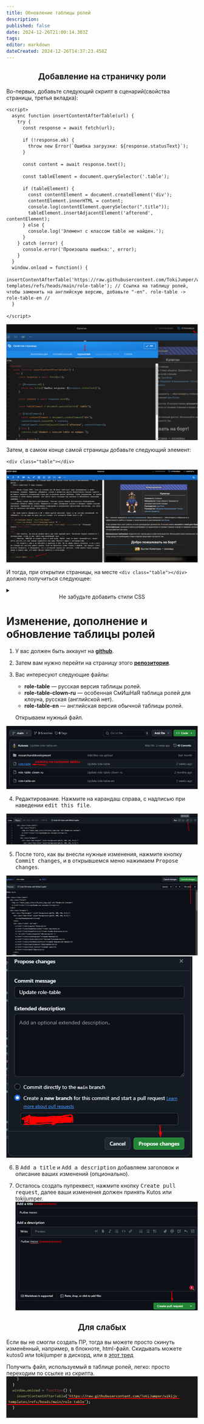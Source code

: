 ```yaml
---
title: Обновление таблицы ролей
description: 
published: false
date: 2024-12-26T21:00:14.303Z
tags: 
editor: markdown
dateCreated: 2024-12-26T14:37:23.458Z
---
```



## <center>Добавление на страничку роли
Во-первых, добавьте следующий скрипт в сценарий(свойства страницы, третья вкладка):

```
<script>
  async function insertContentAfterTable(url) {
    try {
      const response = await fetch(url);

      if (!response.ok) {
        throw new Error(`Ошибка загрузки: ${response.statusText}`);
      }

      const content = await response.text();

      const tableElement = document.querySelector('.table');

      if (tableElement) {
        const contentElement = document.createElement('div');
        contentElement.innerHTML = content;
        console.log(contentElement.querySelector(".title"));
        tableElement.insertAdjacentElement('afterend', contentElement);
      } else {
        console.log('Элемент с классом table не найден.');
      }
    } catch (error) {
      console.error('Произошла ошибка:', error);
    }
  }
  window.onload = function() {
    insertContentAfterTable('https://raw.githubusercontent.com/TokiJumper/wikijs-templates/refs/heads/main/role-table'); // Ссылка на таблицу ролей, чтобы заменить на английскую версию, добавьте "-en". role-table -> role-table-en //
  }

</script>
```
![screenshot_36.png](/guides/wiki/screenshot_36.png)

Затем, в самом конце самой страницы добавьте следующий элемент:

```
<div class="table"></div>
```
![screenshot_37.png](/guides/wiki/screenshot_37.png)

И тогда, при открытии страницы, на месте ```<div class="table"></div>``` должно получиться следующее:

<div class="table"></div>

<details>
   <summary>
      <center>Не забудьте добавить стили CSS</center>
   </summary>
<pre>
.roles-table {
  width: auto;
  display: flex;
  flex-wrap: wrap;
  margin: 1em auto 1em auto;
  padding: 5px;
  border-radius: 10px;
  border: solid #757575 1px
}
.roles-table > .title {
  width: 20%;
  display: flex;
  flex: min-content;
  flex-direction: column;
  justify-content: center;
  text-align: center;
  align-items: center
}
.roles-table > .wrapper {
  width: 80%;
  display: flex;
  flex: auto;
  flex-flow: row wrap
}
.roles-table > .wrapper > .dep-wrapper {
  width: 100%;
  display: flex;
  flex-direction: row;
  border: solid #212121 2px;
  border-radius: 10px
}
.roles-table > .wrapper > .dep-wrapper > .dep-title {
  display: flex;
  justify-content: center;
  text-align: center;
  align-items: center;
  padding: 0 3px;
  border-radius: 10px
}
.roles-table > .wrapper > .dep-wrapper > .dep-title > strong {
  font-size: 18px
}
.roles-table > .wrapper > .dep-wrapper > .roles > a:last-child:after {
  content: none
}
.roles-table > .wrapper > .dep-wrapper > .roles > a:after {
  content: "•";
  display: inline-block;
  color: #fff;
  margin: 0 0 0 4px
}
@media (orientation:portrait) {
  .roles-table {
    width: 100%
  }
  .roles-table > .wrapper > .dep-wrapper {
    flex-direction: column
  }
  .roles-table > .wrapper > .dep-wrapper > .roles {
    display: grid;
    padding: 5px 20px 5px 20px
  }
  .roles-table a:after {
    content: none!important
  }
}
@media (orientation:landscape) {
  .roles-table {
    width: 90%
  }
  .roles-table > .wrapper > .dep-wrapper > .dep-title {
    width: 20%
  }
  .roles-table > .wrapper > .dep-wrapper > .roles {
    width: 80%;
    display: inline;
    justify-content: center;
    padding: 5px 20px 5px 10px;
    gap: 0 10px
  }
  .roles-table > .wrapper > .dep-wrapper > .roles > .nomobile {
    display: inline;
    font-weight: 700
  }
}
.roles-table > .wrapper > .dep-wrapper > .roles > a {
  font-weight: 700
}
</pre>

![screenshot_53.png](/guides/wiki/screenshot_53.png)
</details>

# Изменение, дополнение и обновление таблицы ролей

1. У вас должен быть аккаунт на [**github**](https://github.com/).

2. Затем вам нужно перейти на страницу этого [**репозитория**](https://github.com/TokiJumper/wikijs-templates/tree/main).

3. Вас интересуют следующие файлы:
    * **role-table** — русская версия таблицы ролей.
    * **role-table-clown-ru** — особенная СмИшНаЯ таблица ролей для клоуна, русская (английской нет).
    * **role-table-en** — английская версия обычной таблицы ролей.

   Открываем нужный файл.

![screenshot_38.png](/guides/wiki/screenshot_38.png)

4. Редактирование. Нажмите на карандаш справа, с надписью при наведении <kbd>edit this file</kbd>.

![screenshot_39.png](/guides/wiki/screenshot_39.png)

5. После того, как вы внесли нужные изменения, нажмите кнопку <kbd>Commit changes</kbd>, и в открывшемся меню нажимаем <kbd>Propose changes</kbd>.

![screenshot_40.png](/guides/wiki/screenshot_40.png)
![screenshot_41.png](/guides/wiki/screenshot_41.png)

6. В <kbd>Add a title</kbd> и <kbd>Add a description</kbd> добавляем заголовок и описание ваших изменений (опционально).

7. Осталось создать пулреквест, нажмите кнопку <kbd>Create pull request</kbd>, далее ваши изменения должен принять Kutos или tokijumper.
![screenshot_42.png](/guides/wiki/screenshot_42.png)

## <center> Для слабых

Если вы не смогли создать ПР, тогда вы можете просто скинуть изменённый, например, в блокноте, html-файл.
  Скидывать можете kutos0 или tokijumper в дискорд, или в <a href="https://discord.com/channels/1274878892657741835/1305616260440264715.">этот тред</a> 

Получить файл, используемый в таблице ролей, легко: просто переходим по ссылке из скрипта. 
![screenshot_43.png](/guides/wiki/screenshot_43.png)
